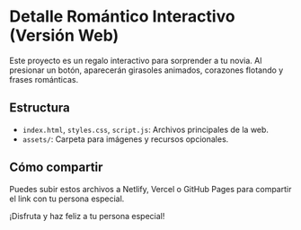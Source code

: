# Detalle Romántico Interactivo (Versión Web)

Este proyecto es un regalo interactivo para sorprender a tu novia. Al presionar un botón, aparecerán girasoles animados, corazones flotando y frases románticas.

## Estructura
- `index.html`, `styles.css`, `script.js`: Archivos principales de la web.
- `assets/`: Carpeta para imágenes y recursos opcionales.

## Cómo compartir
Puedes subir estos archivos a Netlify, Vercel o GitHub Pages para compartir el link con tu persona especial.

¡Disfruta y haz feliz a tu persona especial!